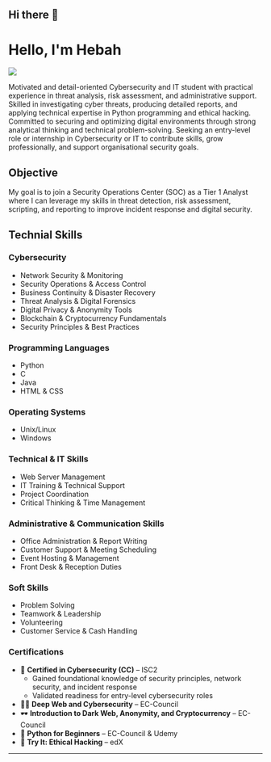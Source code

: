 ## Hi there 👋

<!--
**maehackere/Maehackere** is a ✨ _special_ ✨ repository because its `README.md` (this file) appears on your GitHub profile.

Here are some ideas to get you started:

- 🔭 I’m currently working on ...
- 🌱 I’m currently learning ...
- 👯 I’m looking to collaborate on ...
- 🤔 I’m looking for help with ...
- 💬 Ask me about ...
- 📫 How to reach me: ...
- 😄 Pronouns: ...
- ⚡ Fun fact: ...
-->
# Hello, I'm Hebah
<a href="https://linkedin.com/in/hebah-hanieh"><img src="https://img.shields.io/badge/-LinkedIn-0072b1?&style=for-the-badge&logo=linkedin&logoColor=white" /></a>

Motivated and detail-oriented Cybersecurity and IT student with practical experience in threat analysis, risk assessment, and administrative support. Skilled in investigating cyber threats, producing detailed reports, and applying technical expertise in Python programming and ethical hacking. Committed to securing and optimizing digital environments through strong analytical thinking and technical problem-solving. Seeking an entry-level role or internship in Cybersecurity or IT to contribute skills, grow professionally, and support organisational security goals.


## Objective

My goal is to join a Security Operations Center (SOC) as a Tier 1 Analyst where I can leverage my skills in threat detection, risk assessment, scripting, and reporting to improve incident response and digital security.

## Technial Skills


### Cybersecurity
- Network Security & Monitoring  
- Security Operations & Access Control  
- Business Continuity & Disaster Recovery  
- Threat Analysis & Digital Forensics  
- Digital Privacy & Anonymity Tools  
- Blockchain & Cryptocurrency Fundamentals  
- Security Principles & Best Practices  

### Programming Languages
- Python  
- C  
- Java  
- HTML & CSS  

### Operating Systems
- Unix/Linux  
- Windows  

### Technical & IT Skills
- Web Server Management  
- IT Training & Technical Support  
- Project Coordination  
- Critical Thinking & Time Management  

### Administrative & Communication Skills
- Office Administration & Report Writing  
- Customer Support & Meeting Scheduling  
- Event Hosting & Management  
- Front Desk & Reception Duties  

### Soft Skills
- Problem Solving  
- Teamwork & Leadership  
- Volunteering  
- Customer Service & Cash Handling  

### Certifications
- 📜 **Certified in Cybersecurity (CC)** – ISC2  
  - Gained foundational knowledge of security principles, network security, and incident response  
  - Validated readiness for entry-level cybersecurity roles  
- 🕵️‍♀️ **Deep Web and Cybersecurity** – EC-Council  
- 🕶 **Introduction to Dark Web, Anonymity, and Cryptocurrency** – EC-Council  
- 🐍 **Python for Beginners** – EC-Council & Udemy  
- 🔐 **Try It: Ethical Hacking** – edX  

---

